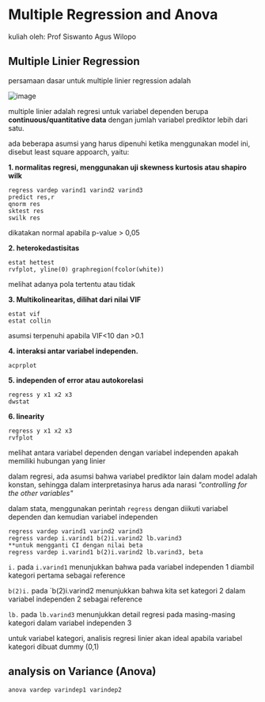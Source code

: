 # Multiple Regression and Anova
kuliah oleh: Prof Siswanto Agus Wilopo

## Multiple Linier Regression
persamaan dasar untuk multiple linier regression adalah

![image](https://github.com/user-attachments/assets/9f8475ab-0c61-447b-9809-4220d129fb63)

multiple linier adalah regresi untuk variabel dependen berupa **continuous/quantitative data** dengan jumlah variabel prediktor lebih dari satu.

ada beberapa asumsi yang harus dipenuhi ketika menggunakan model ini, disebut least square appoarch, yaitu:

**1. normalitas regresi, menggunakan uji skewness kurtosis atau shapiro wilk**
```
regress vardep varind1 varind2 varind3
predict res,r
qnorm res
sktest res
swilk res
```
dikatakan normal apabila p-value > 0,05

**2. heterokedastisitas**
```
estat hettest
rvfplot, yline(0) graphregion(fcolor(white))
```
melihat adanya pola tertentu atau tidak

**3. Multikolinearitas, dilihat dari nilai VIF**
```
estat vif
estat collin
```
asumsi terpenuhi apabila VIF<10 dan >0.1

**4. interaksi antar variabel independen.**
```
acprplot
```

**5. independen of error atau autokorelasi**
```
regress y x1 x2 x3
dwstat
```

**6. linearity**
```
regress y x1 x2 x3
rvfplot
```
melihat antara variabel dependen dengan variabel independen apakah memiliki hubungan yang linier

dalam regresi, ada asumsi bahwa variabel prediktor lain dalam model adalah konstan, sehingga dalam interpretasinya harus ada narasi _"controlling for the other variables"_

dalam stata, menggunakan perintah `regress` dengan diikuti variabel dependen dan kemudian variabel independen
```
regress vardep varind1 varind2 varind3
regress vardep i.varind1 b(2)i.varind2 lb.varind3
**untuk mengganti CI dengan nilai beta
regress vardep i.varind1 b(2)i.varind2 lb.varind3, beta
```

`i.` pada `i.varind1` menunjukkan bahwa pada variabel independen 1 diambil kategori pertama sebagai reference

`b(2)i.` pada `b(2)i.varind2 menunjukkan bahwa kita set kategori 2 dalam variabel independen 2 sebagai reference

`lb.` pada `lb.varind3` menunjukkan detail regresi pada masing-masing kategori dalam variabel independen 3

untuk variabel kategori, analisis regresi linier akan ideal apabila variabel kategori dibuat dummy (0,1)

## analysis on Variance (Anova)
```
anova vardep varindep1 varindep2
```
